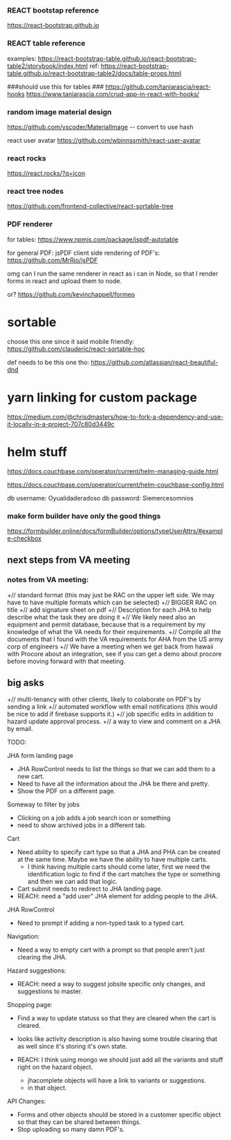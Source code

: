 
### REACT bootstap reference ###
https://react-bootstrap.github.io


### REACT table reference ###
examples: https://react-bootstrap-table.github.io/react-bootstrap-table2/storybook/index.html
ref: https://react-bootstrap-table.github.io/react-bootstrap-table2/docs/table-props.html

###should use this for tables ### 
https://github.com/taniarascia/react-hooks  https://www.taniarascia.com/crud-app-in-react-with-hooks/


### random image material design ### 
https://github.com/yscoder/MaterialImage -- convert to use hash 

react user avatar 
https://github.com/wbinnssmith/react-user-avatar

### react rocks ###
https://react.rocks/?q=icon

### react tree nodes ### 
https://github.com/frontend-collective/react-sortable-tree 



### PDF renderer 

for tables: https://www.npmjs.com/package/jspdf-autotable 

for general PDF: jsPDF client side rendering of PDF's: https://github.com/MrRio/jsPDF

omg can I run the same renderer in react as i can in Node, so that I render forms in react and upload them to node.

or? https://github.com/kevinchappell/formeo 


# sortable

choose this one since it said mobile friendly:
https://github.com/clauderic/react-sortable-hoc 

def needs to be this one tho: 
https://github.com/atlassian/react-beautiful-dnd


# yarn linking for custom package 
https://medium.com/@chrisdmasters/how-to-fork-a-dependency-and-use-it-locally-in-a-project-707c80d3449c 


# helm stuff #
https://docs.couchbase.com/operator/current/helm-managing-guide.html

https://docs.couchbase.com/operator/current/helm-couchbase-config.html

db username: Oyualidaderadoso
db password: Siemercesomnios 


### make form builder have only the good things ### 
https://formbuilder.online/docs/formBuilder/options/typeUserAttrs/#example-checkbox



## next steps from VA meeting 

### notes from VA meeting: 
+// standard format (this may just be RAC on the upper left side. We may have to have multiple formats which can be selected)
+// BIGGER RAC on title 
+// add signature sheet on pdf 
+// Description for each JHA to help describe what the task they are doing it 
+// We likely need also an equipment and permit database, because that is a requirement by my knowledge of what the VA needs for their requirements. 
+// Compile all the documents that I found with the VA requirements for AHA from the US army corp of engineers 
+// We have a meeting when we get back from hawaii with Procore about an integration, see if you can get a demo about procore before moving forward with that meeting. 

## big asks 
+// multi-tenancy with other clients, likely to colaborate on PDF's by sending a link
+// automated workflow with email notifications (this would be nice to add if firebase supports it.)
+// job specific edits in addition to hazard update approval process. 
+// a way to view and comment on a JHA by email. 

TODO: 

JHA form landing page 
- JHA RowControl needs to list the things so that we can add them to a new cart. 
- Need to have all the information about the JHA be there and pretty. 
- Show the PDF on a different page. 

Someway to filter by jobs 
- Clicking on a job adds a job search icon or something 
- need to show archived jobs in a different tab. 

Cart
- Need ability to specify cart type so that a JHA and PHA can be created at the same time. Maybe we have the ability to have multiple carts.  
    - I think having multiple carts should come later, first we need the identification logic to find if the cart matches the type or something and then we can add that logic. 
- Cart submit needs to redirect to JHA landing page. 
- REACH: need a "add user" JHA element for adding people to the JHA. 

JHA RowControl 
- Need to prompt if adding a non-typed task to a typed cart. 

Navigation: 
- Need a way to empty cart with a prompt so that people aren't just clearing the JHA. 

Hazard suggestions: 
- REACH: need a way to suggest jobsite specific only changes, and suggestions to master. 

Shopping page: 
- Find a way to update statuss so that they are cleared when the cart is cleared. 
- looks like activity description is also having some trouble clearing that as well since it's storing it's own state. 

- REACH: I think using mongo we should just add all the variants and stuff right on the hazard object. 
    - jhacomplete objects will have a link to variants or suggestions. 
    - in that object. 


API Changes: 
- Forms and other objects should be stored in a customer specific object so that they can be shared between things. 
- Stop uploading so many damn PDF's. 